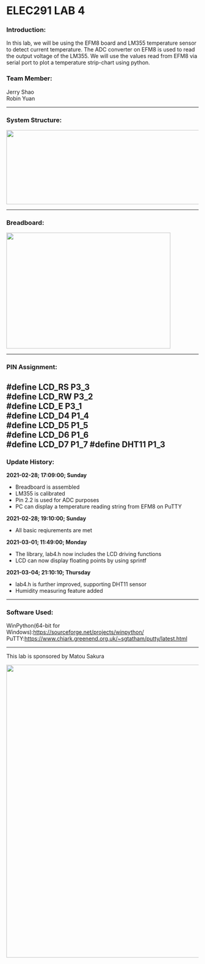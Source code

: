 # ELEC291 LAB 4

### Introduction:
In this lab, we will be using the EFM8 board and LM355 temperature sensor to detect current temperature. The ADC converter on EFM8 is used to read the output voltage of the LM355.  We will use the values read from EFM8 via serial port to plot a temperature strip-chart using python.


### Team Member:
Jerry Shao\
Robin Yuan
  
------------

### System Structure:
<img src="https://user-images.githubusercontent.com/68177491/109437826-eca58000-79db-11eb-8b04-fe55a8f5faf0.png" width="641" height="194"/>

------------
### Breadboard:

<img src="https://user-images.githubusercontent.com/68177491/109447393-677c9400-79f8-11eb-8187-52f0cb8c769e.jpg" width="430" height="303"/>

------------
### PIN Assignment:

#define LCD_RS P3_3\
#define LCD_RW P3_2\
#define LCD_E  P3_1\
#define LCD_D4 P1_4\
#define LCD_D5 P1_5\
#define LCD_D6 P1_6\
#define LCD_D7 P1_7
#define DHT11  P1_3
------------
### Update History:

**2021-02-28; 17:09:00; Sunday**
- Breadboard is assembled 
- LM355 is calibrated
- Pin 2.2 is used for ADC purposes
- PC can display a temperature reading string from EFM8 on PuTTY 

**2021-02-28; 19:10:00; Sunday**
- All basic reqiurements are met

**2021-03-01; 11:49:00; Monday**
- The library, lab4.h now includes the LCD driving functions
- LCD can now display floating points by using sprintf

**2021-03-04; 21:10:10; Thursday**
- lab4.h is further improved, supporting DHT11 sensor
- Humidity measuring feature added

------------
### Software Used:
WinPython(64-bit for Windows):https://sourceforge.net/projects/winpython/ \
PuTTY:https://www.chiark.greenend.org.uk/~sgtatham/putty/latest.html 

------------
This lab is sponsored by Matou Sakura

<img src="https://user-images.githubusercontent.com/68177491/109440948-b0c4e780-79e8-11eb-90b4-2a1c33936a7c.jpg" width="512" height="765"/>
